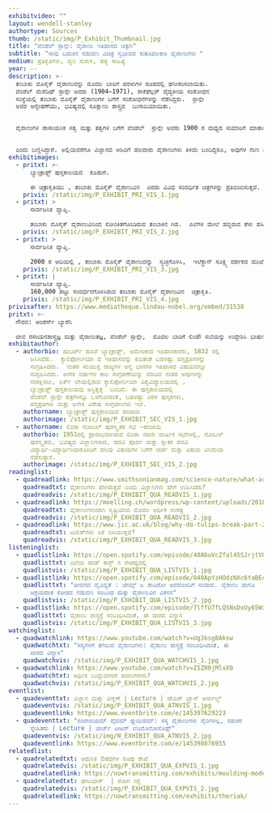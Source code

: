 ```yaml
---
exhibitvideo: ""
layout: wendell-stanley
authortype: Sources
thumb: /static/img/P_Exhibit_Thumbnail.jpg
title: "ವೆಂಡೆಲ್‌ ಸ್ಟಾನ್ಲೇ: ವೈರಾಣು ಇತಿಹಾಸದ ಚಿತ್ರಣ"
subtitle: "ಸಾವು ಬದುಕಿನ ನಡುವಣ ವಿಚಿತ್ರ ಸ್ವಭಾವದ ಕುತೂಹಲಕಾರಿ ವೈರಾಣುಗಳು "
medium: ಪ್ರತಿಕೃತಿಗಳು, ದ್ವನಿ ಸುರುಳಿ, ಪಠ್ಯ ಸಾಹಿತ್ಯ
year: --
description: >-
  ತಂಬಾಕು ಮೊಸೈಕ್‌ ವೈರಾಣುವನ್ನು ಮೊದಲ ಬಾರಿಗೆ ಹರಳುಗಳ ರೂಪದಲ್ಲಿ ಘನೀಕರಿಸಲಾಯಿತು. 
  ವೆಂಡೆಲ್‌ ಮೆರೆಡಿಥ್‌ ಸ್ಟಾನ್ಲೇ ಅವರು (1904–1971), ರಾಕೆಫೆಲ್ಲರ್‌ ವೈದ್ಯಕೀಯ ಸಂಶೋಧನ
  ಸಂಸ್ಥೆಯಲ್ಲಿ ತಂಬಾಕು ಮೊಸೈಕ್‌ ವೈರಾಣುಗಳ ಬಗೆಗೆ ಸಂಶೋಧನೆಗಳನ್ನು ನೆಡೆಸಿದ್ದರು.  ಸ್ಟಾನ್ಲೇ
  ಅವರ ಅನ್ವೇಷಣೆಯು, ಭವಿಷ್ಯದಲ್ಲಿ ಸೂಕ್ಷಾಣು ಶಾಸ್ತ್ರದ  ಬುನಾದಿಯಾಯಿತು.  


  ವೈರಾಣುಗಳ ರಾಸಾಯನಿಕ ಸತ್ವ ಮತ್ತು ತತ್ವಗಳ ಬಗೆಗೆ ವೆಂಡೆಲ್‌  ಸ್ಟಾನ್ಲೇ ಅವರು 1900 ರ ಮಧ್ಯದ ಸುಮಾರಿಗೆ ಮಾತಾಡಿರುವ ದ್ವನಿ ಸುರುಳಿಯನ್ನು ಆಲಿಸಿ, ಇತಿಹಾಸವನ್ನೇ ಬದಲಾಯಿಸಿದ ವೈರಾಣುಗಳ ಬಗೆಗೆ ತಿಳಿದುಕೊಳ್ಳಿ.


  ಎಂದು ಬಣ್ಣಿಸಿದ್ದಾರೆ. ಅಲ್ಲಿಯವರೆಗೂ ವಿಜ್ಞಾನದ ಅರಿವಿಗೆ ಹಲವಾರು ವೈರಾಣುಗಳು ತಿಳಿದು ಬಂದಿದ್ದರೂ, ಅವುಗಳ ಗುಣ ಸ್ವಭಾವ ಮತ್ತು ರಾಸಾಯನಿಕ ತತ್ವಗಳ ಜ್ಙಾನ ಇನ್ನೂ ನಿಗೂಢವಾಗಿತ್ತು.  ಸ್ಟಾಂಲಿ ಅವರ ಸಂಶೋಧನೆಯು ವೈಜ್ಞಾನಿಕ ಸಮೂಹದಲ್ಲಿ ಹೊಸ ಅಲೆಗಳನ್ನು ಎಬ್ಬಿಸಿತ್ತು, ವೈರಾಣು ಅನುವಂಶಿಕತೆಯ ಅಧ್ಯಯನದ ಹೊಸ ಹಾದಿ ತೆರೆದಿತ್ತು. ಭವಿಷ್ಯದಲ್ಲಿ 1946 ರಲ್ಲಿ ರಾಸಾಯನಿಕ ಶಾಸ್ತ್ರದ ಕ್ಷೇತ್ರದಲ್ಲಿ, ಸಹ ಭಾಗಿತ್ವ ನೊಬೆಲ್‌ ಪುರಸ್ಕಾರವೂ ಸ್ಟಾಂಲಿಯವರಿಗೆ ಲಭಿಸಿತು.
exhibitimages:
  - pritxt: >-
      ಬ್ಯಾಂಕ್ರಾಫ್ಟ್‌ ಪುಸ್ತಕಾಲಯದ  ಕೊಡುಗೆ. 

      ಈ ಚಿತ್ರಾಕೃತಿಯು , ತಂಬಾಕು ಮೊಸೈಕ್‌ ವೈರಾಣುವಿನ  ಎರಡು ವಿವಿಧ ಸಂವರ್ಧಿತ ಚಿತ್ರಗಳನ್ನು ಪ್ರತಿಬಿಂಬಿಸುತ್ತವೆ. ಇಲೆಕ್ಟ್ರಾನ್‌ ಸೂಕ್ಷ್ಮ ದರ್ಶಕದ ಮುಖೇಣ,  20,000  ಪಟ್ಟು  ಸಂವರ್ಧನಗೊಳಿಸಿದರೂ ಈ ವೈರಾಣುವನ್ನು ನೋಡುವುದು ಕಷ್ಟ ಸಾಧ್ಯವಾಗಿದೆ.  ವೆಂಡೆಲ್‌ ಸ್ಟಾನ್ಲೇ ಅವರು, ವೈರಾಣುವನ್ನು ಘನೀಕರಿಸಿದ   13 ವರ್ಷಗಳ ನಂತರ 1948 ಇಸವಿಯಲ್ಲಿ ಈ ಛಾಯಾಚಿತ್ರವನ್ನು ತೆಗೆಯಲಾಗಿದೆ.  ಈ ಸಂವರ್ಧಕ ಚಿತ್ರಾಕೃತಿಗಳ ವಿನಃ ವೈರಾಣುಗಳು ಒಳಗೊಂಡಿರುವ ಕಣಗಳನ್ನು ಪತ್ತೆ ಹಚ್ಚುವುದು, ವೈಜ್ಞಾನಿಕ ಇತಿಹಾಸದಲ್ಲಿ ಅದ್ಭುತ ಚಮತ್ಕಾರವೇ ಆಗಿತ್ತು. ವೈರಾಣುಗಳು ಪ್ರೋಟೀನ್ಸ್‌ ಮತ್ತು ರೈಬೋ ನ್ಯೂಕ್ಲಿಕ್‌ ಆಸಿಡ್‌ ಹೊಂದಿರುತ್ತವೆ ಎಂಬ ಸ್ಟಾನ್ಲೇ ಅವರ ಅನ್ವೇಷಣೆಯು, ಭವಿಷ್ಯದಲ್ಲಿ ವೈರಾಣುಶಾಸ್ತ್ರದ ಬುನಾದಿಯಾಯಿತು.
    privis: /static/img/P_EXHIBIT_PRI_VIS_1.jpg
  - pritxt: >
      ಸಾರ್ವಜನಿಕ ವ್ಯಾಪ್ತಿ. 

      ತಂಬಾಕು ಮೊಸೈಕ್‌ ವೈರಾಣುವಿನಿಂದ ಸೋಂಕಿತಗೊಂಡಿರುವ ತಂಬಾಕಿನ ಗಿಡ.  ಎಲೆಗಳ ಮೇಲೆ ಹಬ್ಬಿರುವ ತೆಳು ಹಸಿರು ಬಣ್ಣದ ಹಂದರದ ಮೂಲಕ ಗುರಿತಿಸಬಹುದಾಗಿದೆ.  
    privis: /static/img/P_EXHIBIT_PRI_VIS_2.jpg
  - pritxt: >
      ಸಾರ್ವಜನಿಕ ವ್ಯಾಪ್ತಿ.

      2000 ರ ಆದಿಯಲ್ಲಿ , ತಂಬಾಕು ಮೊಸೈಕ್‌ ವೈರಾಣುವನ್ನು  ಸ್ವಚ್ಛಗೊಳಿಸಿ,  ಇಲೆಕ್ಟ್ರಾನ್‌ ಸೂಕ್ಷ್ಮ ದರ್ಶಕದ ಮುಖೇಣ   ತೆಗೆದಿರುವ ಚಿತ್ರಾಕೃತಿ.
    privis: /static/img/P_EXHIBIT_PRI_VIS_3.jpg
  - pritxt: |
      ಸಾರ್ವಜನಿಕ ವ್ಯಾಪ್ತಿ.
      160,000 ಪಟ್ಟು ಸಂವರ್ಧನಗೊಳಿಸಿರುವ ತಂಬಾಕು ಮೊಸೈಕ್‌ ವೈರಾಣುವಿನ  ಚಿತ್ರಾಕೃತಿ. 
    privis: /static/img/P_EXHIBIT_PRI_VIS_4.jpg
privisafter: https://www.mediatheque.lindau-nobel.org/embed/31538
pritxt: >-
  ಗೌರವ: ಆಂಡೆರ್ಸ್‌ ಬ್ಯಾರೆನಿ 

  ಜೀವ ರಸಾಯನಶಾಸ್ತ್ರಜ್ಞ ಮತ್ತು ವೈರಾಣುತಜ್ಞ, ವೆಂಡೆಲ್‌ ಸ್ಟಾನ್ಲೇ,  ಮೊದಲ ಬಾರಿಗೆ ಲಿಂಡೌ ಸಬೆಯನ್ನು ಉದ್ದೇಶಿಸಿ ಭಾಷಣ ಮಾಡುತ್ತಿದ್ದರು.  ಯುವ ವಿದ್ಯಾರ್ಥಿಗಳಿಂದ ಹಿಡಿದು ನೋಬಲ್‌ ಪುರಸ್ಕಾರಕ್ಕಾಗಿ ಸ್ಪರ್ಧಿಸುವಂತಹ ನಿಪುಣರ ವರೆಗೂ ವಿವಿಧ ಬಗೆಯ ಪ್ರೇಕ್ಷಕರನ್ನು ಉದ್ದೇಶಿಸಿ ಮಾತನಾಡಬೇಕಿತ್ತು.  ವೈರಾಣುಗಳಂತಹ ಕ್ಲಿಷ್ಟಕರ ವಿಷಯ ವಸ್ತುವನ್ನು ಸಹ ಎಷ್ಟು ಸರಳವಾಗಿ ಬಣ್ಣಿಸಿದ್ದಾರೆ ಎಂಬುದನ್ನು ಇಂದಿಗೂ ಅವರ ದ್ವನಿ ಮುದ್ರಿಕೆಯಿಂದ ಅರಿಯ ಬಹುದು. (ಡಾ.ಲಿವಿಂಗ್‌ ಸ್ಟೋನ್‌ ಅನ್ನು ಹಡುಕುವ ಅನ್ವೇಷಕರಂತೆ) 1930 ರಲ್ಲಿ ವೈರಾಣುಗಳ ಅನ್ವೇಷಣೆಯಿಂದ ಹಿಡಿದು ಎಲ್ಲ ಹಂತಗಳನ್ನೂ ವಿವರಿಸುತ್ತಾರೆ, ನಂತರ ತಾವು ಸಂಸ್ಕರಿಸಿ ಘನೀಕರಿಸಿದ ಮೊದಲ ವೈರಾಣು “ಟೊಬ್ಯಾಕೋ ಮೊಸ್ಯಾಕ್‌ ವೈರಾಣುʼವಿನ  ಬಗೆಗೆ ವಿವರಣೆ ನೀಡುತ್ತಾರೆ. ವೈರಾಣುಗಳು ಪ್ರೋಟೀನ್‌ ಮತ್ತು ನ್ಯೂಕ್ಲಿಕ್‌ ಆಸಿಡ್‌ ಎರಡನ್ನೂ ಹೊಂದಿರುತ್ತವೆ ಎಂಬುದು ಸ್ಟಾನ್ಲೆ ಅವರ ಸಂಶೋಧನೆಯಿಂದ ತಿಳಿದು ಬಂದಿದೆ.  ಜೀವ ಕೋಶಗಳ ಹೊರಗಿದ್ದರೆ,  ವೈರಾಣುಗಳು ನಿರ್ಜೀವಿಗಳಂತೆ ವರ್ತಿಸುತ್ತವೆ, ಅವು ಬೆಳೆಯುವುದಿಲ್ಲ.  ಆದ್ದರಿಂದ ವೈರಾಣುಗಳನ್ನು ಜೀವಿಗಳೆಂದು ಪರಿಗಣಿಸಬೇಕೇ ಇಲ್ಲವೇ ಎಂಬ ಪ್ರಶ್ನೆ ಹುಟ್ಟುತ್ತದೆ.  ಅರಿಸ್ಟಾಟಲ್ ನ ಸಿದ್ಧಾಂತದ ಪ್ರಕಾರ ಜೀವ ಮತ್ತು ನಿರ್ಜೀವ ವಸ್ತುಗಳ ನಡುವೆ ಖಡಾಖಂಡಿತವಾದ ವಿಭಿನ್ನತೆ ಇದೆಯೇ ಎಂಬ ಸಂಶಯದ ಪ್ರಶ್ನೆಯನ್ನು ಸ್ಟಾನ್ಲೇ ಪುನಃ ಕೇಳುತ್ತಾರೆ.  ಸ್ಟಾನ್ಲೇ ಅವರು ವಿವರಿಸುವಂತೆ, ಟಿ.ಎಂ.ವಿ ವೈರಾಣುವಿನ ಕಾರ್ಯ ಚಟುವಟಿಕೆ, ಬೆಳವಣಿಗೆ ಕೇವಲ ಸೂಕ್ಷ್ಮಾಣುಗಳ ಗುಣ ಲಕ್ಞಣಗಳನ್ನು ಅವಲಂಬಿಸಿದೆ ಎಂಬುದು ಇವರ ಸಂಸೋಧನೆಯಿಂದಲೇ ತಿಳಿದು ಬಂದಿರುವ ಸಂಗತಿ.  ಈ ಸಂದರ್ಭದಲ್ಲಿ, ಆಲ್‌ ಫ್ರೆಡ್‌ ನೋಬಲ್‌ ಅವರು – “ ಜೀವಿಗಳಲ್ಲಿರುವ ಅಣು-ಕಣಗಳು ಜೀವಂತವಾಗಿಯೂ ನಿರ್ಜೀವ ವಸ್ತುಗಳಲ್ಲಿ ಇರುವ ಅಣು-ಕಣಗಳು ಜೀವಹೀನವಾಗಿಯೂ ಇರುತ್ತವೆಯೇ“ ಎಂಬ ಮೂಲಭೂತ ಪ್ರಶ್ನೆಯನ್ನು ಮಾಡಿದ್ದಾರೆ.  ಸ್ಟಾನ್ಲೇ ಅವರ ಭಾಷಣದಲ್ಲಿ ಜೀವನ-ಮರಣದ ಚಿಂತನೆಯೂ ಅಡಕವಾಗಿದೆ. ಪೋಲಿಯೋ ಮ್ಯೆಲಿಟಸ್‌ ವೈರಾಣುವಿನ ಕಥೆಯನ್ನು ಮತ್ತು ಪೋಲಿಯೋ ರೋಗಕ್ಕೆ ಸುರಕ್ಷಿತ ಲಸಿಕೆಯ ಉತ್ಪಾದನೆಯ ಬಗೆಯನ್ನು ಇಲ್ಲಿ ವಿಚರ್ಶಿಸುತ್ತಾರೆ.  1940 ಮತ್ತು 1950 ರ ದಶಕಗಳಲ್ಲಿ , ಸಂಯುಕ್ತ ರಾಜ್ಯಗಳಲ್ಲಿ , ಪೋಲಿಯೋ ರೋಗವು ವ್ಯಾಪಕವಾಗಿ ಹರಡಿತ್ತು.   ಸಾಮಾನ್ಯ ವೈಜ್ಞಾನಿಕ ಪದ್ಧತಿಯ ಪ್ರಕಾರ ಪ್ರತಿಯೊಂದು ಸಣ್ಣ ಅನ್ವೇಷಣೆಯನ್ನು ಸಹ ಅನ್ಯ ವಿಜ್ಞಾನಿಗಳ ವಿಮರ್ಶೆಗಾಗಿ ಪ್ರಕಾಶಿಸುತ್ತಾರೆ. ಆದರೆ ಜೋನಸ್‌ ಸಾಲ್ಕ್‌ ಮುಂತಾದ ಕೆಲವು ಸಂಶೋಧಕರು, ಈ ಪದ್ಧತಿಯನ್ನು ಅನುಸರಿಸಲಿಲ್ಲ.  ಪೋಲಿಯೋ ಲಸಿಕೆಯನ್ನು ಉತ್ಪಾದಿಸುವ ಭರದಲ್ಲಿ, ಸಂಶೋಧನೆಯ ಆಗು ಹೋಗುಗಳನ್ನು ಮತ್ತು ಸಂಬಂಧಿಸಿದ ಪರಿಣಾಮಗಳನ್ನು ಕೆಲವೇ ಜನರ ಸೀಮಿತ ಸಮಿತಿಯಲ್ಲಿ ನಿರ್ಣಯಿಸಲಾಗಿತ್ತು.  ಇದರ ಫಲಸ್ವರೂಪವಾಗಿ, ಕೆಲವು ಗಂಭೀರವಾದ ತಪ್ಪು ನಿರ್ಧಾರಗಳನ್ನು ತೆಗೆದುಕೊಂಡಿದ್ದರು.  ಮಕ್ಕಳಿಗೆ ಕೊಡುತ್ತಿದ್ದ ಈ ಫೋಲಿಯೋ ಲಸಿಕೆಯಿಂದಾಗಿ ಹಲವು ಮಕ್ಕಳು ಸಂಧಿವಾತ /ಲಕ್ವ ರೋಗಕ್ಕೆ ತುತ್ತಾದರು.  ಈ ತಪ್ಪುಗಳನ್ನು ಸರಿ ಪಡಿಸುವ ಕಾಲಕ್ಕೆ, ವಿವಿಧ ಸಂಶೋಧನೆ ಮತ್ತು ಉತ್ಪಾದನೆ ಗುಂಪುಗಳ ನಡುವೆ ಸ್ಪರ್ಧೆ ಉಂಟಾಯಿತು.  ಸ್ಟಾನ್ಲೇ ಅವರು ಇಂತಹ ಒಂದು ಗುಂಪುಗಳಲ್ಲಿ ಸಕ್ರಿಯ ಪಾತ್ರ ವಹಿಸಿದ್ದರು.  ಸ್ಟಾನ್ಲೇ ಲಿಂಡಾ ಸಭೆಯನ್ನು ಉದ್ದೇಶಿಸಿ ಮಾತನಾಡುವ ಕಾಲಕ್ಕೆ, ಈ ಸ್ಪರ್ಧೆಯಲ್ಲಿ ಸಾಲ್ಕ್‌ ಅವರ ಲಸಿಕೆಯು ತೆರ್ಗಡೆಯಾಗಿ 1955 ಹೊತ್ತಿಗೆ ವಿಶ್ವದೆಲ್ಲೆಡೆ ಪ್ರಯೋಗಕ್ಕೆ ಬಂದಿತ್ತು!
exhibitauthor:
  - authorbio: ಹುಬರ್ಟ್‌ ಹೂವೆ ಬ್ಯಾಂಕ್ರಾಫ್ಟ್‌, ಅಮೇರಿಕಾದ ಇತಿಹಾಸಕಾರರು, 1832 ರಲ್ಲಿ
      ಜನಿಸಿದರು.  ಕ್ಯಾಲಿಫೋರ್ನಿಯಾ ದ ಇತಿಹಾಸವನ್ನು ಕುರಿತಂತೆ ಬಹಳಷ್ಟು ಹಸ್ತಪ್ರತಿಗಳನ್ನು
      ಸಂಗ್ರಹಿಸಿದರು.  ನಂತರ ಸಂಯುಕ್ತ ರಾಜ್ಯಗಳ ಅನ್ಯ ಭಾಗಗಳ ಇತಿಹಾಸದ ವಿಷಯವನ್ನೂ
      ಸಂಗ್ರಹಿಸಿದರು. ಅನೇಕ ವರ್ಷಗಳ ಕಾಲ ಸಂಗ್ರಹಣೆಯನ್ನು ಮಾಡಿದ ನಂತರ ಅವುಗಳನ್ನು
      ಸಂರಕ್ಷಿಸಲು, ಬರ್ಕ್ ಲೇಯಲ್ಲಿರುವ ಕ್ಯಾಲಿಫೋರ್ನಿಯಾ ವಿಶ್ವವಿದ್ಯಾಲಯದಲ್ಲಿ ,
      ಬ್ಯಾಂಕ್ರಾಫ್ಟ್‌ ಪುಸ್ತಕಾಲಯವು ಅಸ್ಥಿತ್ವಕ್ಕೆ  ಬಂದಿದೆ. ಈ ಪುಸ್ತಕಾಲಯದಲ್ಲಿ 
      ವೆಂಡೆಲ್‌ ಸ್ಟಾನ್ಲೇ ಪತ್ರಗಳನ್ನೂ ಒಳಗೊಂಡಂತೆ, ಬಹಳಷ್ಟು ವಿರಳ ಪುಸ್ತಕಗಳು,
      ಹಸ್ತಪ್ರತಿಗಳು ಮತ್ತು ಅನೇಕ ವಿಶೇಷ ಸಂಗ್ರಹಣಗಳು ಇವೆ.
    authorname: ಬ್ಯಾಂಕ್ರಾಫ್ಟ್‌ ಪುಸ್ತಕಾಲಯದ ಪರಿಚಯ
    authorimage: /static/img/P_EXHIBIT_SEC_VIS_1.jpg
  - authorname: ಲಿಂಡಾ ನೋಬಲ್ ಪುರಸ್ಕೃತರ ಸಭೆ –ಪರಿಚಯ
    authorbio: 1951ರಲ್ಲಿ ಪ್ರಾರಂಭವಾಗಿರುವ ಲಿಂಡಾ ಸರಣೀ ವಾರ್ಷಿಕ ಸಭೆಗಳಲ್ಲಿ, ನೋಬಲ್‌
      ಪುರಸ್ಕೃತರು, ಭವಿಷ್ಯದ ವಿಜ್ಞಾನಿಗಳಾದ, ಪದವಿ ಪೂರ್ವ ಮತ್ತು ಸ್ನಾತಕ ಪದವಿ
      ವಿದ್ಯಾರ್ಥಿ-ವಿದ್ಯಾರ್ಥಿನಿಯರೊಂದಿಗೆ ಹಲವು ವಿಷಯಗಳ ಬಗೆಗೆ ಚರ್ಚೆ ಮತ್ತು ವಿಷಯ ವಿನಿಮಯ
      ನೆಡೆಸುತ್ತಾರೆ.
    authorimage: /static/img/P_EXHIBIT_SEC_VIS_2.jpg
readinglist:
  - quadreadlink: https://www.smithsonianmag.com/science-nature/what-are-viruses-history-tobacco-mosaic-disease-180974480/
    quadreadtxt: ವೈರಾಣುಗಳು ಹೇಗಿರುತ್ತವೆ ಎಂದು ವಿಜ್ಞಾನಿಗಳು ಹೇಗೆ ಉಹಿಸಿದರು?
    quadreadvis: /static/img/P_EXHIBIT_QUA_READVIS_1.jpg
  - quadreadlink: https://moelling.ch/wordpress/wp-content/uploads/2018/01/Rev_Roum-_Tulipomania-3.pdf
    quadreadtxt: ವೈರಾಣುಗಳಿಂದಾಗಿ ಸೃಷ್ಟಿಯಾದ ಮೊದಲ ಆರ್ಥಿಕ ಸಂಕಷ್ಟ
    quadreadvis: /static/img/P_EXHIBIT_QUA_READVIS_2.jpg
  - quadreadlink: https://www.jic.ac.uk/blog/why-do-tulips-break-part-2/
    quadreadtxt: ಟುಲಿಪ್‌ಗಳು ಏಕೆ ಬಿರಿಯುತ್ತವೆ?
    quadreadvis: /static/img/P_EXHIBIT_QUA_READVIS_3.jpg
listeninglist:
  - quadlistlink: https://open.spotify.com/episode/40AbuVcZfal45SJrjtV8HL
    quadlisttxt: ಎಲೆಯ ಪಾಡ್‌ ಕಾಸ್ಟ್‌ ನ ನೇಪಥ್ಯದಲ್ಲಿ
    quadlistvis: /static/img/P_EXHIBIT_QUA_LISTVIS_1.jpg
  - quadlistlink: https://open.spotify.com/episode/040ApYzHOdzNXc6YaBEcv9
    quadlisttxt: "ಜೀವನದ ವೈವಿದ್ಯತೆ : ಜೇಮ್ಸ್‌ ಏ ಶಾಪಿರೋ ಅವರೊಂದಿಗೆ ಸಂವಾದ. ವೈರಾಣು ಹಾಗೂ
      ಆಶ್ರಯದಾತ ಕೋಶದ ನಡುವಣ ಸಂಬಂಧ ಮತ್ತು ವೈರಾಣುವಿನ ವಿಕಸನ"
    quadlistvis: /static/img/P_EXHIBIT_QUA_LISTVIS_2.jpg
  - quadlistlink: https://open.spotify.com/episode/7lffU7fLQSNsDxUy65WxDi
    quadlisttxt: ವೈರಾಣು ಶಾಸ್ತ್ರಕ್ಕೆ ಸಂಬಂಧಿಸಿದಂತೆ, ಈ ವಾರದ ವಿನ್ಯಾಸ
    quadlistvis: /static/img/P_EXHIBIT_QUA_LISTVIS_3.jpg
watchinglist:
  - quadwatchlink: https://www.youtube.com/watch?v=Ug3ksg8Aksw
    quadwatchtxt: "ಸಸ್ಯಗಳಿಗೆ ತಗಲುವ ವೈರಾಣುಗಳು: ವೈರಾಣು ಶಾಸ್ತ್ರಕ್ಕೆ ಸಂಬಂಧಿಸಿದಂತೆ, ಈ
      ವಾರದ ವಿನ್ಯಾಸ"
    quadwatchvis: /static/img/P_EXHIBIT_QUA_WATCHVIS_1.jpg
  - quadwatchlink: https://www.youtube.com/watch?v=I5ZR0jMlxX0
    quadwatchtxt: ಆರ್ಥಿಕ ಬುದ್ಬುದಗಳಿಗೆ ಕಾರಣಗಳೇನು?
    quadwatchvis: /static/img/P_EXHIBIT_QUA_WATCHVIS_2.jpg
eventlist:
  - quadeventtxt: ವಿಜ್ಞಾನ ಮತ್ತು ವೀಕ್ಞಣೆ | Lecture | ಡೇವಿಡ್‌ ಜ್ಹಾನ್‌ ಆರ್ನಾಲ್ಡ್‌
    quadeventvis: /static/img/P_EXHIBIT_QUA_ATNVIS_1.jpg
    quadeventlink: https://www.eventbrite.com/e/145397629223
  - quadeventtxt: "ಕಂಟೇಜಿಯಮ್ ವೈವಮ್‌ ಫ್ಲುಯಿಡಮ್‌: ಸಸ್ಯ ವೈರಾಣುಗಳು ವೈರಿಗಳಲ್ಲ, ಸಹಚರ
      ಸ್ನೇಹಿತರು | Lecture | ಜಾರ್ಜ್‌ ಪೀಟರ್‌ ಲೊಮೊನೋಸೊಫ್ಫ್‌"
    quadeventvis: /static/img/N_EXHIBIT_QUA_ATNVIS_2.jpg
    quadeventlink: https://www.eventbrite.com/e/145398876955
relatedlist:
  - quadrelatedtxt: ಆಧುನಿಕ ಔಷಧಗಳ ರೂಪು ರೇಖೆ
    quadrelatedvis: /static/img/P_EXHIBIT_QUA_EXPVIS_1.jpg
    quadrelatedlink: https://nowtransmitting.com/exhibits/moulding-modern-medicine/
  - quadrelatedtxt: ಥೇರಿಯಾಕ್‌  | ರೋಗ ನಕ್ಷೆ
    quadrelatedvis: /static/img/P_EXHIBIT_QUA_EXPVIS_2.jpg
    quadrelatedlink: https://nowtransmitting.com/exhibits/theriak/
---
```


